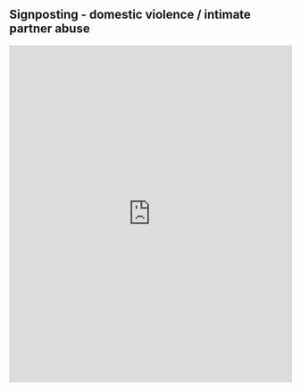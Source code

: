 ## Signposting - domestic violence / intimate partner abuse

<iframe class="airtable-embed" src="https://airtable.com/embed/shrS4mRXBsaO0JYmG?backgroundColor=green&viewControls=on" frameborder="0" onmousewheel="" width="100%" height="600" style="background: transparent; border: 1px solid #ccc;"></iframe>
